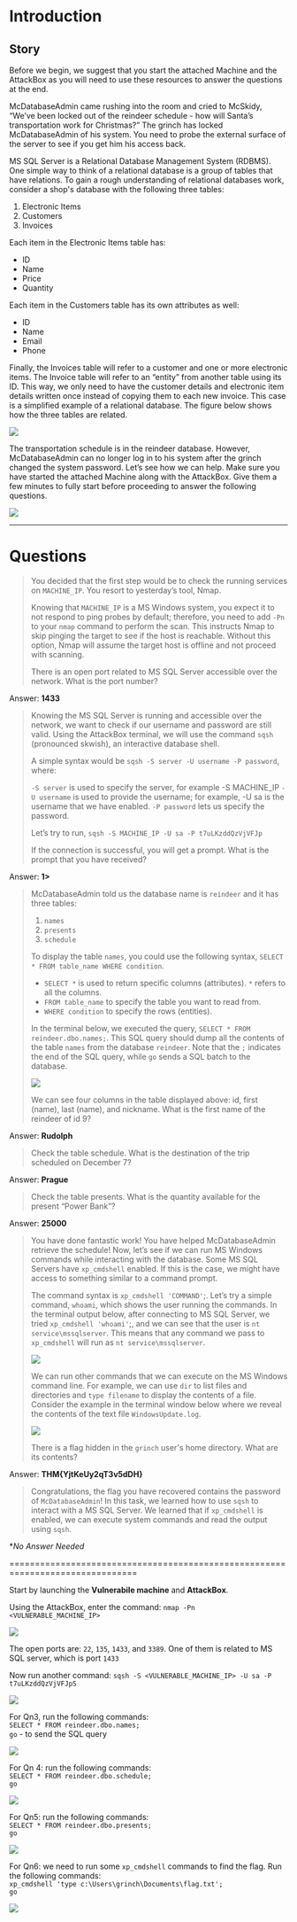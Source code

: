 # Introduction

## Story

Before we begin, we suggest that you start the attached Machine and the AttackBox as you will need to use these resources to answer the questions at the end.

McDatabaseAdmin came rushing into the room and cried to McSkidy, “We’ve been locked out of the reindeer schedule - how will Santa’s transportation work for Christmas?” The grinch has locked McDatabaseAdmin of his system. You need to probe the external surface of the server to see if you get him his access back.

MS SQL Server is a Relational Database Management System (RDBMS). One simple way to think of a relational database is a group of tables that have relations. To gain a rough understanding of relational databases work, consider a shop's database with the following three tables:

1. Electronic Items
2. Customers
3. Invoices

Each item in the Electronic Items table has:
- ID
- Name
- Price
- Quantity

Each item in the Customers table has its own attributes as well:
- ID
- Name
- Email
- Phone

Finally, the Invoices table will refer to a customer and one or more electronic items. The Invoice table will refer to an “entity” from another table using its ID. This way, we only need to have the customer details and electronic item details written once instead of copying them to each new invoice. This case is a simplified example of a relational database. The figure below shows how the three tables are related.

![](./res/sample1.png)

The transportation schedule is in the reindeer database. However, McDatabaseAdmin can no longer log in to his system after the grinch changed the system password. Let’s see how we can help. Make sure you have started the attached Machine along with the AttackBox. Give them a few minutes to fully start before proceeding to answer the following questions.


![](./res/sample2.png)

---
# Questions

> You decided that the first step would be to check the running services on `MACHINE_IP`. You resort to yesterday’s tool, Nmap.
> 
> Knowing that `MACHINE_IP` is a MS Windows system, you expect it to not respond to ping probes by default; therefore, you need to add `-Pn` to your `nmap` command to perform the scan. This instructs Nmap to skip pinging the target to see if the host is reachable. Without this option, Nmap will assume the target host is offline and not proceed with scanning.
> 
> There is an open port related to MS SQL Server accessible over the network. What is the port number?

Answer: **1433**

> Knowing the MS SQL Server is running and accessible over the network, we want to check if our username and password are still valid. Using the AttackBox terminal, we will use the command `sqsh` (pronounced skwish), an interactive database shell.
> 
> A simple syntax would be `sqsh -S server -U username -P password`, where:
> 
> `-S server` is used to specify the server, for example -S MACHINE_IP
> `-U username` is used to provide the username; for example, -U sa is the username that we have enabled.
> `-P password` lets us specify the password.
> 
> Let’s try to run, `sqsh -S MACHINE_IP -U sa -P t7uLKzddQzVjVFJp`
> 
> If the connection is successful, you will get a prompt. What is the prompt that you have received?

Answer: **1>**

> McDatabaseAdmin told us the database name is `reindeer` and it has three tables:
> 
> 1. `names`
> 2. `presents`
> 3. `schedule`
> 
> To display the table `names`, you could use the following syntax, `SELECT * FROM table_name WHERE condition`.
> 
> - `SELECT *` is used to return specific columns (attributes). `*` refers to all the columns.
> - `FROM table_name` to specify the table you want to read from.
> - `WHERE condition` to specify the rows (entities).
> 
> In the terminal below, we executed the query, `SELECT * FROM reindeer.dbo.names;`. This SQL query should dump all the contents of the table `names` from the database `reindeer`. Note that the `;` indicates the end of the SQL query, while `go` sends a SQL batch to the database.
> 
> ![](./res/question1.png)
> 
> We can see four columns in the table displayed above: id, first (name), last (name), and nickname. What is the first name of the reindeer of id 9?

Answer: **Rudolph**

> Check the table schedule. What is the destination of the trip scheduled on December 7?

Answer: **Prague**

> Check the table presents. What is the quantity available for the present “Power Bank”?

Answer: **25000**

> You have done fantastic work! You have helped McDatabaseAdmin retrieve the schedule! Now, let’s see if we can run MS Windows commands while interacting with the database. Some MS SQL Servers have `xp_cmdshell` enabled. If this is the case, we might have access to something similar to a command prompt.
> 
> The command syntax is `xp_cmdshell 'COMMAND'`;. Let’s try a simple command, `whoami`, which shows the user running the commands. In the terminal output below, after connecting to MS SQL Server, we tried `xp_cmdshell 'whoami'`;, and we can see that the user is `nt service\mssqlserver`. This means that any command we pass to `xp_cmdshell` will run as `nt service\mssqlserver`.
> 
> ![](./res/question2.png)
> 
> We can run other commands that we can execute on the MS Windows command line. For example, we can use `dir` to list files and directories and `type filename` to display the contents of a file. Consider the example in the terminal window below where we reveal the contents of the text file `WindowsUpdate.log`.
> 
> ![](./res/question3.png)
> 
> There is a flag hidden in the `grinch` user's home directory. What are its contents?

Answer: **THM{YjtKeUy2qT3v5dDH}**

> Congratulations, the flag you have recovered contains the password of `McDatabaseAdmin`! In this task, we learned how to use `sqsh` to interact with a MS SQL Server. We learned that if `xp_cmdshell` is enabled, we can execute system commands and read the output using `sqsh`.

**No Answer Needed*

===============================================================================

Start by launching the **Vulnerabile machine** and **AttackBox**.

Using the AttackBox, enter the command: `nmap -Pn <VULNERABLE_MACHINE_IP>`

![](./res/answer1.png)

The open ports are: `22`, `135`, `1433`, and `3389`. One of them is related to MS SQL server, which is port `1433`

Now run another command: `sqsh -S <VULNERABLE_MACHINE_IP> -U sa -P t7uLKzddQzVjVFJpS `  

![](./res/answer2.png)

For Qn3, run the following commands:  
`SELECT * FROM reindeer.dbo.names;`  
`go` - to send the SQL query

![](./res/answer3.png)

For Qn 4: run the following commands:  
`SELECT * FROM reindeer.dbo.schedule;`  
`go`

![](./res/answer4.png)

For Qn5: run the following commands:  
`SELECT * FROM reindeer.dbo.presents;`  
`go`

![](./res/answer5.png)

For Qn6: we need to run some `xp_cmdshell` commands to find the flag. Run the following commands:  
`xp_cmdshell 'type c:\Users\grinch\Documents\flag.txt';`  
`go`

![](./res/answer6.png)
